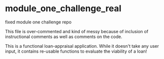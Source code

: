 # module_one_challenge_real
fixed module one challenge repo

This file is over-commented and kind of messy because of inclusion of instructional comments as well as comments on the code.

This is a functional loan-appraisal application.
While it doesn't take any user input, it contains re-usable functions to evaluate the viability of a loan!
